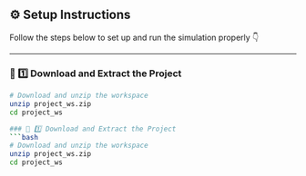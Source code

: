 ## ⚙️ Setup Instructions

Follow the steps below to set up and run the simulation properly 👇  

---

### 🧩 1️⃣ Download and Extract the Project
```bash
# Download and unzip the workspace
unzip project_ws.zip
cd project_ws

### 🧩 1️⃣ Download and Extract the Project
```bash
# Download and unzip the workspace
unzip project_ws.zip
cd project_ws
